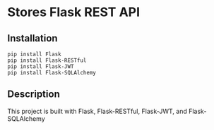 # Stores Flask REST API

## Installation
```
pip install Flask
pip install Flask-RESTful
pip install Flask-JWT
pip install Flask-SQLAlchemy
```

## Description
This project is built with Flask, Flask-RESTful, Flask-JWT, and Flask-SQLAlchemy